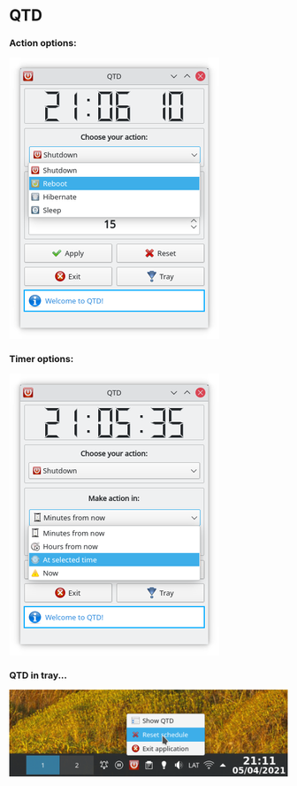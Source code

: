 # QTD

### Action options:
![QTD](https://raw.githubusercontent.com/Pyntux/QTD/main/QTD-pic1.png)

### Timer options:
![QTD](https://raw.githubusercontent.com/Pyntux/QTD/main/QTD-pic2.png)

### QTD in tray...
![QTD](https://raw.githubusercontent.com/Pyntux/QTD/main/QTD-pic4.png)
